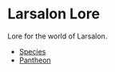 # Larsalon Lore

Lore for the world of Larsalon.

* [Species](lore/species)
* [Pantheon](lore/pantheon)
